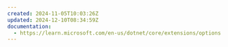 ```yaml
---
created: 2024-11-05T10:03:26Z
updated: 2024-12-10T08:34:59Z
documentation:
  - https://learn.microsoft.com/en-us/dotnet/core/extensions/options
---
```

